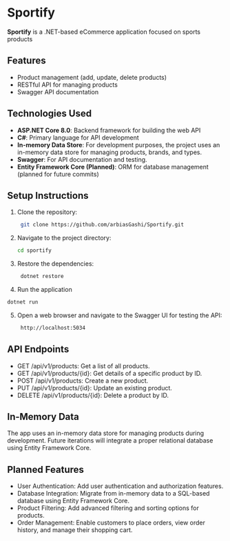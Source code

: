 # Sportify
**Sportify** is a .NET-based eCommerce application focused on sports products

## Features
- Product management (add, update, delete products)
- RESTful API for managing products
- Swagger API documentation

## Technologies Used
- **ASP.NET Core 8.0**: Backend framework for building the web API
- **C#**: Primary language for API development
- **In-memory Data Store**: For development purposes, the project uses an in-memory data store for managing products, brands, and types.
- **Swagger**: For API documentation and testing.
- **Entity Framework Core (Planned)**: ORM for database management (planned for future commits)

## Setup Instructions

1. Clone the repository:
   ```bash 
    git clone https://github.com/arbiasGashi/Sportify.git
2. Navigate to the project directory:
   ```bash
   cd sportify
3. Restore the dependencies:
   ```bash
    dotnet restore
4. Run the application
  ```bash
  dotnet run
```
5. Open a web browser and navigate to the Swagger UI for testing the API:
   ```bash
    http://localhost:5034

## API Endpoints

- GET /api/v1/products: Get a list of all products.
- GET /api/v1/products/{id}: Get details of a specific product by ID.
- POST /api/v1/products: Create a new product.
- PUT /api/v1/products/{id}: Update an existing product.
- DELETE /api/v1/products/{id}: Delete a product by ID.

## In-Memory Data

The app uses an in-memory data store for managing products during development. Future iterations will integrate a proper relational database using Entity Framework Core.

## Planned Features
- User Authentication: Add user authentication and authorization features.
- Database Integration: Migrate from in-memory data to a SQL-based database using Entity Framework Core.
- Product Filtering: Add advanced filtering and sorting options for products.
- Order Management: Enable customers to place orders, view order history, and manage their shopping cart.
